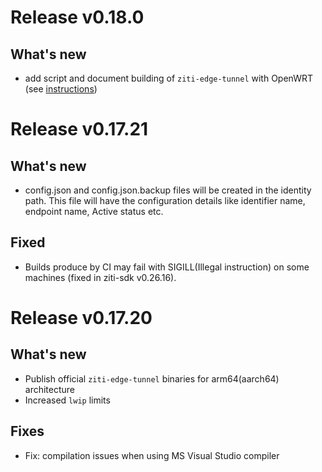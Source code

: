 # Release v0.18.0

## What's new

* add script and document building of `ziti-edge-tunnel` with OpenWRT (see [instructions](docs/openwrt/BUILDING.md))


# Release v0.17.21

## What's new
* config.json and config.json.backup files will be created in the identity path. This file will have the configuration details like identifier name, endpoint name, Active status etc.

## Fixed
* Builds produce by CI may fail with SIGILL(Illegal instruction) on some machines (fixed in ziti-sdk v0.26.16).


# Release v0.17.20

## What's new

* Publish official `ziti-edge-tunnel` binaries for arm64(aarch64) architecture
* Increased `lwip` limits

## Fixes

* Fix: compilation issues when using MS Visual Studio compiler